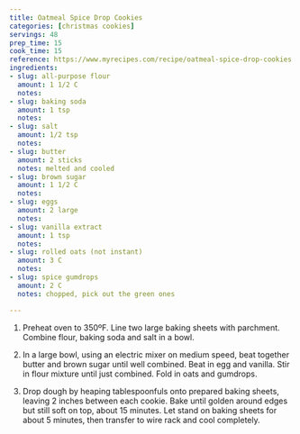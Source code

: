 ```yaml
---
title: Oatmeal Spice Drop Cookies
categories: [christmas cookies]
servings: 48
prep_time: 15
cook_time: 15
reference: https://www.myrecipes.com/recipe/oatmeal-spice-drop-cookies
ingredients:
- slug: all-purpose flour
  amount: 1 1/2 C
  notes:
- slug: baking soda
  amount: 1 tsp
  notes:
- slug: salt
  amount: 1/2 tsp
  notes:
- slug: butter
  amount: 2 sticks
  notes: melted and cooled
- slug: brown sugar
  amount: 1 1/2 C
  notes:
- slug: eggs
  amount: 2 large
  notes:
- slug: vanilla extract
  amount: 1 tsp
  notes:
- slug: rolled oats (not instant)
  amount: 3 C
  notes:
- slug: spice gumdrops
  amount: 2 C
  notes: chopped, pick out the green ones

---
```


1. Preheat oven to 350ºF. Line two large baking sheets with parchment. Combine flour, baking soda and salt in a bowl.


2. In a large bowl, using an electric mixer on medium speed, beat together butter and brown sugar until well combined. Beat in egg and vanilla. Stir in flour mixture until just combined. Fold in oats and gumdrops.


3. Drop dough by heaping tablespoonfuls onto prepared baking sheets, leaving 2 inches between each cookie. Bake until golden around edges but still soft on top, about 15 minutes. Let stand on baking sheets for about 5 minutes, then transfer to wire rack and cool completely.
